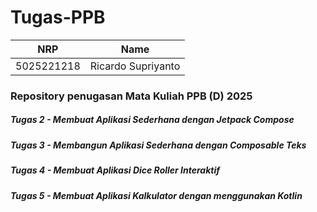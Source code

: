 # Tugas-PPB

<div align=center>

|    NRP     |                 Name                  |
| :--------: | :-----------------------------------: |
| 5025221218 |          Ricardo Supriyanto           |

</div>

### Repository penugasan Mata Kuliah PPB (D) 2025

##### Tugas 2 - Membuat Aplikasi Sederhana dengan Jetpack Compose
##### Tugas 3 - Membangun Aplikasi Sederhana dengan Composable Teks
##### Tugas 4 - Membuat Aplikasi Dice Roller Interaktif
##### Tugas 5 - Membuat Aplikasi Kalkulator dengan menggunakan Kotlin